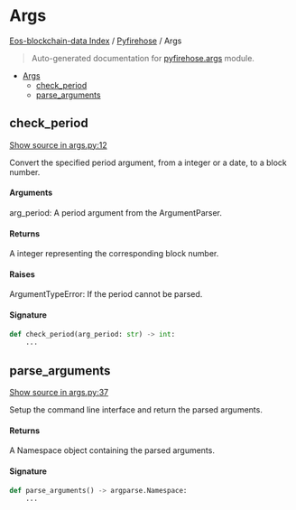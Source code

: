 # Args

[Eos-blockchain-data Index](../README.md#eos-blockchain-data-index) /
[Pyfirehose](./index.md#pyfirehose) /
Args

> Auto-generated documentation for [pyfirehose.args](https://github.com/Krow10/eos-blockchain-data/blob/main/pyfirehose/args.py) module.

- [Args](#args)
  - [check_period](#check_period)
  - [parse_arguments](#parse_arguments)

## check_period

[Show source in args.py:12](https://github.com/Krow10/eos-blockchain-data/blob/main/pyfirehose/args.py#L12)

Convert the specified period argument, from a integer or a date, to a block number.

#### Arguments

arg_period:
 A period argument from the ArgumentParser.

#### Returns

A integer representing the corresponding block number.

#### Raises

ArgumentTypeError:
 If the period cannot be parsed.

#### Signature

```python
def check_period(arg_period: str) -> int:
    ...
```



## parse_arguments

[Show source in args.py:37](https://github.com/Krow10/eos-blockchain-data/blob/main/pyfirehose/args.py#L37)

Setup the command line interface and return the parsed arguments.

#### Returns

A Namespace object containing the parsed arguments.

#### Signature

```python
def parse_arguments() -> argparse.Namespace:
    ...
```


